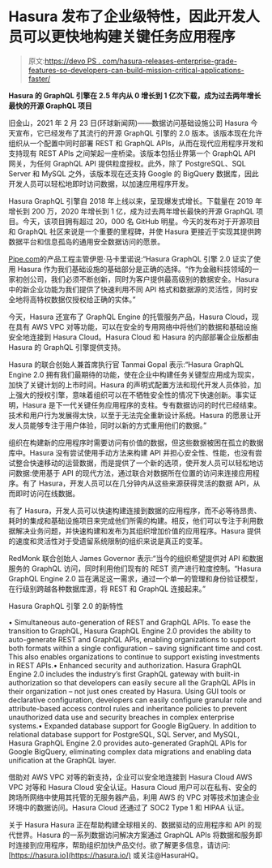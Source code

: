 # Hasura 发布了企业级特性，因此开发人员可以更快地构建关键任务应用程序

> 原文:[https://devo PS . com/hasura-releases-enterprise-grade-features-so-developers-can-build-mission-critical-applications-faster/](https://devops.com/hasura-releases-enterprise-grade-features-so-developers-can-build-mission-critical-applications-faster/)

**Hasura 的 GraphQL 引擎在 2.5 年内从 0 增长到 1 亿次下载，成为过去两年增长最快的开源 GraphQL 项目**

旧金山，2021 年 2 月 23 日(环球新闻网)——数据访问基础设施公司 Hasura 今天宣布，它已经发布了其流行的开源 GraphQL 引擎的 2.0 版本。该版本现在允许组织从一个配置中同时部署 REST 和 GraphQL APIs，从而在现代应用程序开发和支持现有 REST APIs 之间架起一座桥梁。该版本包括业界第一个 GraphQL API 网关，为任何 GraphQL API 提供粒度授权。此外，除了 PostgreSQL、SQL Server 和 MySQL 之外，该版本现在还支持 Google 的 BigQuery 数据库，因此开发人员可以轻松地即时访问数据，以加速应用程序开发。

Hasura GraphQL 引擎自 2018 年上线以来，呈现爆发式增长。下载量在 2019 年增长到 200 万，2020 年增长到 1 亿，成为过去两年增长最快的开源 GraphQL 项目。今天，该项目拥有超过 20，000 名 GitHub 明星。今天的发布对于开源项目和 GraphQL 社区来说是一个重要的里程碑，并使 Hasura 更接近于实现其提供跨数据平台和信息孤岛的通用安全数据访问的愿景。

[Pipe.com](http://pipe.com/)的产品工程主管伊恩·马卡里诺说:“Hasura GraphQL 引擎 2.0 证实了使用 Hasura 作为我们基础设施的基础部分是正确的选择。“作为金融科技领域的一家初创公司，我们必须不断创新，同时为客户提供最高级别的数据安全。Hasura 中的新企业功能为我们提供了快速利用不同 API 格式和数据源的灵活性，同时安全地将高特权数据仅授权给正确的实体。”

今天，Hasura 还宣布了 GraphQL Engine 的托管服务产品，Hasura Cloud，现在具有 AWS VPC 对等功能，可以在安全的专用网络中将他们的数据和基础设施安全地连接到 Hasura Cloud。Hasura Cloud 和 Hasura 的内部部署企业版都由 Hasura 的 GraphQL 引擎提供支持。

Hasura 的联合创始人兼首席执行官 Tanmai Gopal 表示:“Hasura GraphQL Engine 2.0 拥有我们最期待的功能，使在企业中构建任务关键型应用成为现实，加快了关键计划的上市时间。Hasura 的声明式配置方法和现代开发人员体验，加上强大的授权引擎，意味着组织可以在不牺牲安全性的情况下快速创新。事实证明，Hasura 是下一代关键任务应用程序的支柱。专有数据访问的时代已经结束。技术和用户行为发展得太快，以至于无法完全重新设计系统。Hasura 的愿景让开发人员能够专注于用户体验，同时以新的方式重用他们的数据。”

组织在构建新的应用程序时需要访问有价值的数据，但这些数据被困在孤立的数据库中。Hasura 没有尝试使用手动方法来构建 API 并担心安全性、性能，也没有尝试整合快速移动的运营数据，而是提供了一个新的选项，使开发人员可以轻松地访问数据:使用基于 API 的现代方法，通过联合对数据所在位置的访问来连接应用程序。有了 Hasura，开发人员可以在几分钟内从这些来源获得灵活的数据 API，从而即时访问在线数据。

有了 Hasura，开发人员可以快速构建连接到数据的应用程序，而不必等待昂贵、耗时的集成和基础设施项目来完成他们所需的构建。相反，他们可以专注于利用数据解决业务问题，并快速构建和发布为其组织增加价值的应用程序。Hasura 提供的速度和灵活性对于受遗留系统限制的组织来说是真正的变革。

RedMonk 联合创始人 James Governor 表示:“当今的组织希望提供对 API 和数据服务的 GraphQL 访问，同时利用他们现有的 REST 资产进行粒度控制。“Hasura GraphQL Engine 2.0 旨在满足这一需求，通过一个单一的管理和身份验证模型，在行级别跨越各种数据库源，将 REST 和 GraphQL 连接起来。”

Hasura GraphQL 引擎 2.0 的新特性

• Simultaneous auto-generation of REST and GraphQL APIs. To ease the transition to GraphQL, Hasura GraphQL Engine 2.0 provides the ability to auto-generate REST and GraphQL APIs, enabling organizations to support both formats within a single configuration – saving significant time and cost. This also enables organizations to continue to support existing investments in REST APIs.• Enhanced security and authorization. Hasura GraphQL Engine 2.0 includes the industry’s first GraphQL gateway with built-in authorization so that developers can easily secure all the GraphQL APIs in their organization – not just ones created by Hasura. Using GUI tools or declarative configuration, developers can easily configure granular role and attribute-based access control rules and inheritance policies to prevent unauthorized data use and security breaches in complex enterprise systems.• Expanded database support for Google BigQuery. In addition to relational database support for PostgreSQL, SQL Server, and MySQL, Hasura GraphQL Engine 2.0 provides auto-generated GraphQL APIs for Google BigQuery, eliminating complex data migrations and enabling data unification at the GraphQL layer.

借助对 AWS VPC 对等的新支持，企业可以安全地连接到 Hasura Cloud
AWS VPC 对等和 Hasura Cloud 安全认证。Hasura Cloud 用户可以在私有、安全的跨场所网络中使用其托管的无服务器产品，利用 AWS 的 VPC 对等技术加速企业环境中的数据访问。Hasura Cloud 还通过了 SOC2 Type 1 和 HIPAA 认证。

关于 Hasura
Hasura 正在帮助构建全球相关的、数据驱动的应用程序和 API 的现代世界。Hasura 的一系列数据访问解决方案通过 GraphQL APIs 将数据和服务即时连接到应用程序，帮助组织加快产品交付。欲了解更多信息，请访问: [https://hasura.io](https://hasura.io/) 或关注@HasuraHQ。